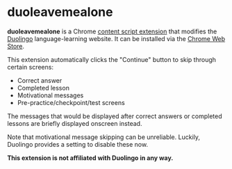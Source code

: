 # duoleavemealone

**duoleavemealone** is a Chrome [content script extension] that modifies the
[Duolingo] language-learning website. It can be installed via the [Chrome Web
Store].

This extension automatically clicks the "Continue" button to skip through
certain screens:

*   Correct answer
*   Completed lesson
*   Motivational messages
*   Pre-practice/checkpoint/test screens

The messages that would be displayed after correct answers or completed lessons
are briefly displayed onscreen instead.

Note that motivational message skipping can be unreliable. Luckily, Duolingo
provides a setting to disable these now.

**This extension is not affiliated with Duolingo in any way.**

[Duolingo]: https://www.duolingo.com/
[content script extension]: https://developer.chrome.com/extensions/content_scripts
[Chrome Web Store]: https://chrome.google.com/webstore/detail/duoleavemealone/clipadhhddnpnocanhnbonnhppdibnpf
